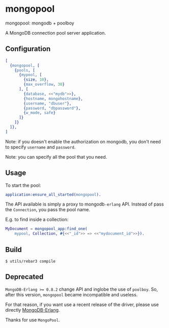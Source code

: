 mongopool
=========

mongopool: mongodb + poolboy

A MongoDB connection pool server application.


Configuration
-------------

```erlang
[
  {mongopool, [
    {pools, [
      {mypool, [
        {size, 10},
        {max_overflow, 30}
      ], [
        {database, <<"mydb">>},
        {hostname, mongohostname},
        {username, "dbuser"},
        {password, "dbpassword"},
        {w_mode, safe}
      ]}
    ]}
  ]},
]
```

Note: if you doesn't enable the authorization on mongodb, you don't need to
specify `username` and `password`.

Note: you can specify all the pool that you need.

Usage
-----

To start the pool:

```erlang
application:ensure_all_started(mongopool).
```

The API available is simply a proxy to mongodb`-erlang` API.
Instead of pass the `Connection`, you pass the pool name.

E.g. to find inside a collection:

```erlang
MyDocument = mongopool_app:find_one(
    mypool, Collection, #{<<"_id">> => <<"mydocument_id">>}).
```

Build
-----

    $ utils/rebar3 compile


Deprecated
----------

`MongoDB-Erlang >= 0.8.2` change API and inglobe the use of `poolboy`.
So, after this version, `mongopool` became incompatible and useless.

For that reason, if you want use a recent release of the driver, please use
directly [MongoDB-Erlang](https://github.com/comtihon/mongodb-erlang).

Thanks for use `MongoPool`.
